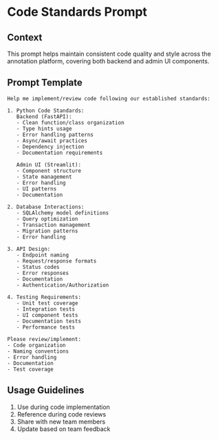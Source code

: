 # Code Standards Prompt

## Context
This prompt helps maintain consistent code quality and style across the annotation platform, covering both backend and admin UI components.

## Prompt Template
```
Help me implement/review code following our established standards:

1. Python Code Standards:
   Backend (FastAPI):
   - Clean function/class organization
   - Type hints usage
   - Error handling patterns
   - Async/await practices
   - Dependency injection
   - Documentation requirements

   Admin UI (Streamlit):
   - Component structure
   - State management
   - Error handling
   - UI patterns
   - Documentation

2. Database Interactions:
   - SQLAlchemy model definitions
   - Query optimization
   - Transaction management
   - Migration patterns
   - Error handling

3. API Design:
   - Endpoint naming
   - Request/response formats
   - Status codes
   - Error responses
   - Documentation
   - Authentication/Authorization

4. Testing Requirements:
   - Unit test coverage
   - Integration tests
   - UI component tests
   - Documentation tests
   - Performance tests

Please review/implement:
- Code organization
- Naming conventions
- Error handling
- Documentation
- Test coverage
```

## Usage Guidelines
1. Use during code implementation
2. Reference during code reviews
3. Share with new team members
4. Update based on team feedback 